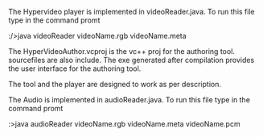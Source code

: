 The Hypervideo player is implemented in videoReader.java. 
To run this file type in the command promt

:/>java videoReader videoName.rgb videoName.meta

The HyperVideoAuthor.vcproj is the vc++ proj for the authoring tool.
sourcefiles are also include. The exe generated after compilation 
provides the user interface for the authoring tool.

The tool and the player are designed to work as per description.

The Audio is implemented in audioReader.java. 
To run this file type in the command promt

:\>java audioReader videoName.rgb videoName.meta videoName.pcm
